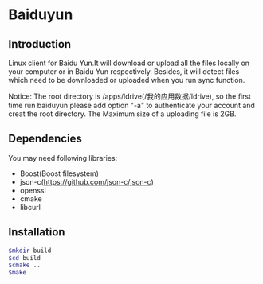 Baiduyun
========
Introduction
--------------------------------------------------
Linux client for Baidu Yun.It will download or upload all the files locally on your computer or in Baidu Yun respectively.
Besides, it will detect files which need to be downloaded or uploaded when you run sync function.

Notice:
The root directory is /apps/ldrive(/我的应用数据/ldrive), so the first time run baiduyun please add option "-a" to authenticate your account and creat the root directory.
The Maximum size of a uploading file is 2GB.

Dependencies
--------------------------------------------------
You may need following libraries:
 - Boost(Boost filesystem)
 - json-c(https://github.com/json-c/json-c)
 - openssl
 - cmake
 - libcurl

Installation
--------------------------------------------------
```bash
$mkdir build
$cd build
$cmake ..
$make
```

